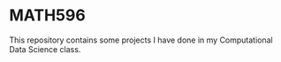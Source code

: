 # MATH596
This repository contains some projects I have done in my Computational Data Science class.
